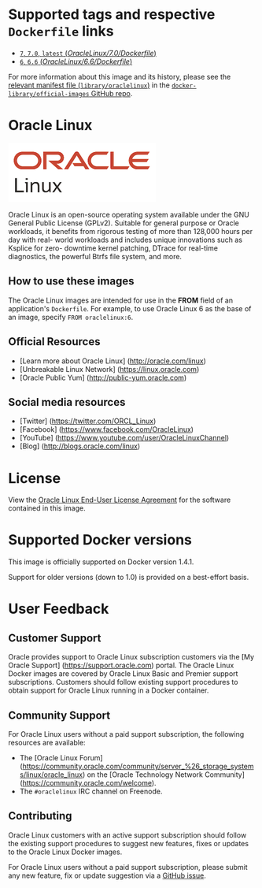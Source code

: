 # Supported tags and respective `Dockerfile` links

- [`7`, `7.0`, `latest` (*OracleLinux/7.0/Dockerfile*)](https://github.com/oracle/docker-images/blob/6657d15b4d2282674a2c8395f1e5c90364a3793b/OracleLinux/7.0/Dockerfile)
- [`6`, `6.6` (*OracleLinux/6.6/Dockerfile*)](https://github.com/oracle/docker-images/blob/6657d15b4d2282674a2c8395f1e5c90364a3793b/OracleLinux/6.6/Dockerfile)

For more information about this image and its history, please see the [relevant
manifest file
(`library/oraclelinux`)](https://github.com/docker-library/official-images/blob/master/library/oraclelinux)
in the [`docker-library/official-images` GitHub
repo](https://github.com/docker-library/official-images).

# Oracle Linux

![logo](https://raw.githubusercontent.com/docker-library/docs/master/oraclelinux/logo.png)

Oracle Linux is an open-source operating system available under the GNU General
Public License (GPLv2). Suitable for general purpose or Oracle workloads, it 
benefits from rigorous testing of more than 128,000 hours per day with real-
world workloads and includes unique innovations such as Ksplice for zero-
downtime kernel patching, DTrace for real-time diagnostics, the powerful Btrfs 
file system, and more.

## How to use these images

The Oracle Linux images are intended for use in the **FROM** field of an 
application's `Dockerfile`. For example, to use Oracle Linux 6 as the 
base of an image, specify `FROM oraclelinux:6`.

## Official Resources

* [Learn more about Oracle Linux] (http://oracle.com/linux)
* [Unbreakable Linux Network] (https://linux.oracle.com)
* [Oracle Public Yum] (http://public-yum.oracle.com)

## Social media resources

* [Twitter] (https://twitter.com/ORCL_Linux)
* [Facebook] (https://www.facebook.com/OracleLinux)
* [YouTube] (https://www.youtube.com/user/OracleLinuxChannel)
* [Blog] (http://blogs.oracle.com/linux)

# License

View the [Oracle Linux End-User License Agreement](https://oss.oracle.com/ol6/EULA)
for the software contained in this image.

# Supported Docker versions

This image is officially supported on Docker version 1.4.1.

Support for older versions (down to 1.0) is provided on a best-effort basis.

# User Feedback

## Customer Support

Oracle provides support to Oracle Linux subscription customers via the 
[My Oracle Support] (https://support.oracle.com) portal. The Oracle Linux 
Docker images are covered by Oracle Linux Basic and Premier support 
subscriptions. Customers should follow existing support procedures to obtain 
support for Oracle Linux running in a Docker container.

## Community Support

For Oracle Linux users without a paid support subscription, the following resources 
are available:

* The [Oracle Linux Forum] (https://community.oracle.com/community/server_%26_storage_systems/linux/oracle_linux) on the [Oracle Technology Network Community] (https://community.oracle.com/welcome).
* The `#oraclelinux` IRC channel on Freenode.

## Contributing

Oracle Linux customers with an active support subscription should follow the
existing support procedures to suggest new features, fixes or updates to the
Oracle Linux Docker images.

For Oracle Linux users without a paid support subscription, please submit
any new feature, fix or update suggestion via a 
[GitHub issue](https://github.com/oracle/docker-images/issues).
